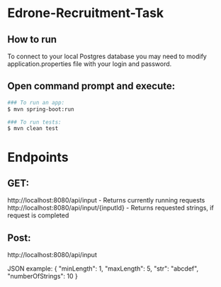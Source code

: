 # Edrone-Recruitment-Task

## How to run

To connect to your local Postgres database you may need to modify application.properties file with your login and password.

## Open command prompt and execute:

```bash
### To run an app:
$ mvn spring-boot:run

### To run tests:
$ mvn clean test
```

# Endpoints

## GET:
http://localhost:8080/api/input - Returns currently running requests
http://localhost:8080/api/input/{inputId} - Returns requested strings, if request is completed

## Post:
http://localhost:8080/api/input

JSON example:
{
    "minLength": 1,
    "maxLength": 5,
    "str": "abcdef",
    "numberOfStrings": 10
}

